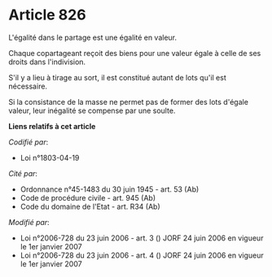 # Article 826

L'égalité dans le partage est une égalité en valeur.

Chaque copartageant reçoit des biens pour une valeur égale à celle de ses droits dans l'indivision.

S'il y a lieu à tirage au sort, il est constitué autant de lots qu'il est nécessaire.

Si la consistance de la masse ne permet pas de former des lots d'égale valeur, leur inégalité se compense par une soulte.

**Liens relatifs à cet article**

_Codifié par_:

  - Loi n°1803-04-19

_Cité par_:

  - Ordonnance n°45-1483 du 30 juin 1945 - art. 53 (Ab)
  - Code de procédure civile - art. 945 (Ab)
  - Code du domaine de l'Etat - art. R34 (Ab)

_Modifié par_:

  - Loi n°2006-728 du 23 juin 2006 - art. 3 () JORF 24 juin 2006 en vigueur le 1er janvier 2007
  - Loi n°2006-728 du 23 juin 2006 - art. 4 () JORF 24 juin 2006 en vigueur le 1er janvier 2007
